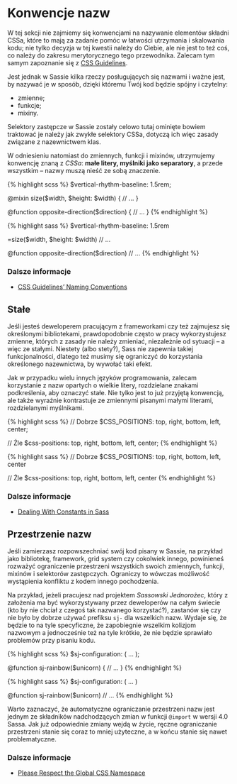 
# Konwencje nazw

W tej sekcji nie zajmiemy się konwencjami na nazywanie elementów składni CSSa, które to mają za zadanie pomóc w łatwości utrzymania i skalowania kodu; nie tylko decyzja w tej kwestii należy do Ciebie, ale nie jest to też coś, co należy do zakresu merytorycznego tego przewodnika. Zalecam tym samym zapoznanie się z [CSS Guidelines](http://cssguidelin.es/#naming-conventions).

Jest jednak w Sassie kilka rzeczy posługujących się nazwami i ważne jest, by nazywać je w sposób, dzięki któremu Twój kod będzie spójny i czytelny:

* zmienne;
* funkcje;
* mixiny.

Selektory zastępcze w Sassie zostały celowo tutaj ominięte bowiem traktować je należy jak zwykłe selektory CSSa, dotyczą ich więc zasady związane z nazewnictwem klas.

W odniesieniu natomiast do zmiennych, funkcji i mixinów, utrzymujemy konwencję znaną z *CSSa*: **małe litery, myślniki jako separatory**, a przede wszystkim – nazwy muszą nieść ze sobą znaczenie.

<div class="code-block">
  <div class="code-block__wrapper" data-syntax="scss">
{% highlight scss %}
$vertical-rhythm-baseline: 1.5rem;

@mixin size($width, $height: $width) {
  // ...
}

@function opposite-direction($direction) {
  // ...
}
{% endhighlight %}
  </div>
  <div class="code-block__wrapper" data-syntax="sass">
{% highlight sass %}
$vertical-rhythm-baseline: 1.5rem

=size($width, $height: $width)
  // ...

@function opposite-direction($direction)
  // ...
{% endhighlight %}
  </div>
</div>



### Dalsze informacje

* [CSS Guidelines’ Naming Conventions](http://cssguidelin.es/#naming-conventions)






## Stałe

Jeśli jesteś deweloperem pracującym z frameworkami czy też zajmujesz się określonymi bibliotekami, prawdopodobnie często w pracy wykorzystujesz zmienne, których z zasady nie należy zmieniać, niezależnie od sytuacji – a więc ze stałymi. Niestety (albo stety?), Sass nie zapewnia takiej funkcjonalności, dlatego też musimy się ograniczyć do korzystania określonego nazewnictwa, by wywołać taki efekt.

Jak w przypadku wielu innych języków programowania, zalecam korzystanie z nazw opartych o wielkie litery, rozdzielane znakami podkreślenia, aby oznaczyć stałe. Nie tylko jest to już przyjętą konwencją, ale także wyraźnie kontrastuje ze zmiennymi pisanymi małymi literami, rozdzielanymi myślnikami.

<div class="code-block">
  <div class="code-block__wrapper" data-syntax="scss">
{% highlight scss %}
// Dobrze
$CSS_POSITIONS: top, right, bottom, left, center;

// Źle
$css-positions: top, right, bottom, left, center;
{% endhighlight %}
  </div>
  <div class="code-block__wrapper" data-syntax="sass">
{% highlight sass %}
// Dobrze
$CSS_POSITIONS: top, right, bottom, left, center

// Źle
$css-positions: top, right, bottom, left, center
{% endhighlight %}
  </div>
</div>



### Dalsze informacje

* [Dealing With Constants in Sass](http://www.sitepoint.com/dealing-constants-sass/)






## Przestrzenie nazw

Jeśli zamierzasz rozpowszechniać swój kod pisany w Sassie, na przykład jako bibliotekę, framework, grid system czy cokolwiek innego, powinieneś rozważyć ograniczenie przestrzeni wszystkich swoich zmiennych, funkcji, mixinów i selektorów zastępczych. Ograniczy to wówczas możliwość wystąpienia konfliktu z kodem innego pochodzenia.

Na przykład, jeżeli pracujesz nad projektem *Sassowski Jednorożec*, który z założenia ma być wykorzystywany przez deweloperów na całym świecie (kto by nie chciał z czegoś tak nazwanego korzystać?), zastanów się czy nie było by dobrze używać prefiksu `sj-` dla wszelkich nazw. Wydaje się, że będzie to na tyle specyficzne, że zapobiegnie wszelkim kolizjom nazwowym a jednocześnie też na tyle krótkie, że nie będzie sprawiało problemów przy pisaniu kodu.

<div class="code-block">
  <div class="code-block__wrapper" data-syntax="scss">
{% highlight scss %}
$sj-configuration: ( ... );

@function sj-rainbow($unicorn) {
  // ...
}
{% endhighlight %}
  </div>
  <div class="code-block__wrapper" data-syntax="sass">
{% highlight sass %}
$sj-configuration: ( ... )

@function sj-rainbow($unicorn)
  // ...
{% endhighlight %}
  </div>
</div>

<div class="note">
  <p>Warto zaznaczyć, że automatyczne ograniczanie przestrzeni nazw jest jednym ze składników nadchodzących zmian w funkcji <code>@import</code> w wersji 4.0 Sassa. Jak już odpowiednie zmiany wejdą w życie, ręczne ograniczanie przestrzeni stanie się coraz to mniej użyteczne, a w końcu stanie się nawet problematyczne.</p>
</div>



### Dalsze informacje

* [Please Respect the Global CSS Namespace](http://blog.kaelig.fr/post/44554267597/please-respect-the-global-css-namespace)
